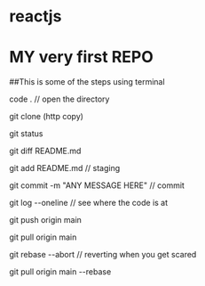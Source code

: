 # reactjs
# MY very first REPO

##This is some of the steps using terminal

code .  // open the directory

git clone (http copy)

git status

git diff README.md

git add README.md   // staging

git commit -m "ANY MESSAGE HERE"    // commit

git log --oneline   // see where the code is at

git push origin main

git pull origin main

git rebase --abort  // reverting when you get scared

git pull origin main --rebase

